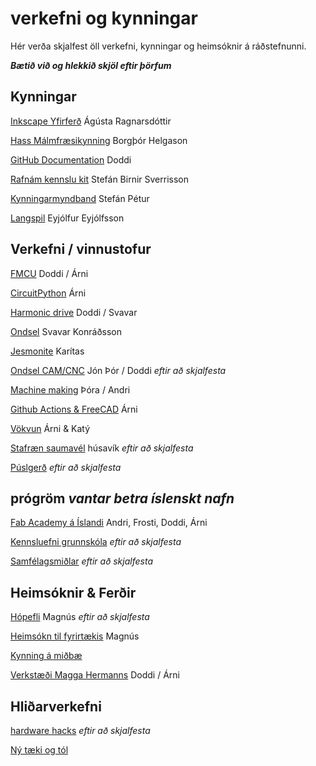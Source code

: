 # verkefni og kynningar

Hér verða skjalfest öll verkefni, kynningar og heimsóknir á ráðstefnunni.

**_Bætið við og hlekkið skjöl eftir þörfum_**

## Kynningar

[Inkscape Yfirferð](inscape_yfirferd.md) Ágústa Ragnarsdóttir

[Hass Málmfræsikynning](haas_malmfraes.md) Borgþór Helgason

[GitHub Documentation](githubdocumentation.md) Doddi

[Rafnám kennslu kit]() Stefán Birnir Sverrisson

[Kynningarmyndband]() Stefán Pétur

[Langspil](langspil.md) Eyjólfur Eyjólfsson

## Verkefni / vinnustofur

[FMCU](fmcu.md) Doddi / Árni

[CircuitPython](circuitpython.md) Árni

[Harmonic drive](HarmonicDrive.md) Doddi / Svavar

[Ondsel](ondsel.md) Svavar Konráðsson

[Jesmonite](jesmonite.md) Karítas

[Ondsel CAM/CNC]() Jón Þór / Doddi *eftir að skjalfesta*

[Machine making](machinemaking.md) Þóra / Andri

[Github Actions & FreeCAD](gitaction.md) Árni

[Vökvun](vokvun.md) Árni & Katý

[Stafræn saumavél]() húsavík *eftir að skjalfesta*

[Púslgerð]() *eftir að skjalfesta*

## prógröm *vantar betra íslenskt nafn*

[Fab Academy á Íslandi](fabacademy.md) Andri, Frosti, Doddi, Árni

[Kennsluefni grunnskóla]() *eftir að skjalfesta*

[Samfélagsmiðlar]() *eftir að skjalfesta*


## Heimsóknir & Ferðir

[Hópefli]() Magnús *eftir að skjalfesta*

[Heimsókn til fyrirtækis](fyrirtaekjaheimsókn.md) Magnús

[Kynning á miðbæ](Kynning_a_midbae.md)

[Verkstæði Magga Hermanns](https://www.tubes.is/category/frettir/a-verkstaedisbordinu/) Doddi / Árni

## Hliðarverkefni

[hardware hacks]() *eftir að skjalfesta*

[Ný tæki og  tól](taekiogtol.md)
